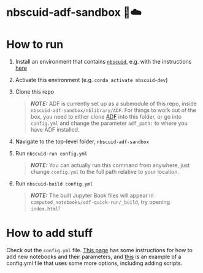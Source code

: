 # nbscuid-adf-sandbox 🦑☁️
# How to run
1. Install an environment that contains [`nbscuid`](https://github.com/rmshkv/nbscuid), e.g. with the instructions [here](https://nbscuid.readthedocs.io/en/latest/howtosetupdevelopment.html#how-to-set-up-an-nbscuid-development-environment)
2. Activate this environment (e.g. `conda activate nbscuid-dev`)
3. Clone this repo

   > **_NOTE:_**  ADF is currently set up as a submodule of this repo, inside `nbscuid-adf-sandbox/nblibrary/ADF`. For things to work out of the box, you need to either clone [ADF](https://github.com/NCAR/ADF) into this folder, or go into `config.yml` and change the parameter `adf_path:` to where you have ADF installed.
5. Navigate to the top-level folder, `nbscuid-adf-sandbox`
6. Run `nbscuid-run config.yml`

    > **_NOTE:_**  You can actually run this command from anywhere, just change `config.yml` to the full path relative to your location.
7. Run `nbscuid-build config.yml`

   > **_NOTE:_**  The built Jupyter Book files will appear in `computed_notebooks/adf-quick-run/_build`, try opening `index.html`!

# How to add stuff
Check out the `config.yml` file. [This page](https://nbscuid.readthedocs.io/en/latest/addingnotebookstocollection.html) has some instructions for how to add new notebooks and their parameters, and [this](https://github.com/rmshkv/nbscuid-examples/blob/main/testing-simplifying-features/config.yml) is an example of a config.yml file that uses some more options, including adding scripts.
